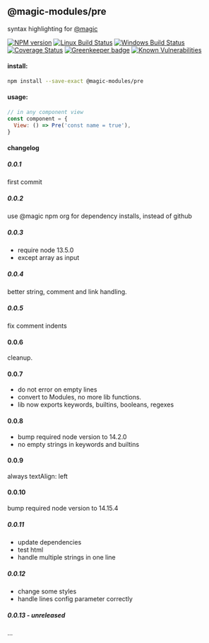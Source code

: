 ## @magic-modules/pre

syntax highlighting for [@magic](https://magic.github.io/core/)

[![NPM version][npm-image]][npm-url]
[![Linux Build Status][travis-image]][travis-url]
[![Windows Build Status][appveyor-image]][appveyor-url]
[![Coverage Status][coveralls-image]][coveralls-url]
[![Greenkeeper badge][greenkeeper-image]][greenkeeper-url]
[![Known Vulnerabilities][snyk-image]][snyk-url]

[npm-image]: https://img.shields.io/npm/v/@magic-modules/pre.svg
[npm-url]: https://www.npmjs.com/package/@magic-modules/pre
[travis-image]: https://img.shields.io/travis/com/magic-modules/pre/master
[travis-url]: https://travis-ci.com/magic-modules/pre
[appveyor-image]: https://img.shields.io/appveyor/ci/magicmodules/pre/master.svg
[appveyor-url]: https://ci.appveyor.com/project/magicmodules/pre/branch/master
[coveralls-image]: https://coveralls.io/repos/github/magic-modules/pre/badge.svg
[coveralls-url]: https://coveralls.io/github/magic-modules/pre
[greenkeeper-image]: https://badges.greenkeeper.io/magic-modules/pre.svg
[greenkeeper-url]: https://badges.greenkeeper.io/magic-modules/pre.svg
[snyk-image]: https://snyk.io/test/github/magic-modules/pre/badge.svg
[snyk-url]: https://snyk.io/test/github/magic-modules/pre

#### install:

```bash
npm install --save-exact @magic-modules/pre
```

#### usage:

```javascript
// in any component view
const component = {
  View: () => Pre('const name = true'),
}
```

#### changelog

##### 0.0.1

first commit

##### 0.0.2

use @magic npm org for dependency installs, instead of github

##### 0.0.3

- require node 13.5.0
- except array as input

##### 0.0.4

better string, comment and link handling.

##### 0.0.5

fix comment indents

#### 0.0.6

cleanup.

#### 0.0.7

- do not error on empty lines
- convert to Modules, no more lib functions.
- lib now exports keywords, builtins, booleans, regexes

#### 0.0.8

- bump required node version to 14.2.0
- no empty strings in keywords and builtins

#### 0.0.9

always textAlign: left

#### 0.0.10

bump required node version to 14.15.4

##### 0.0.11

- update dependencies
- test html
- handle multiple strings in one line

##### 0.0.12

- change some styles
- handle lines config parameter correctly

##### 0.0.13 - unreleased

...
